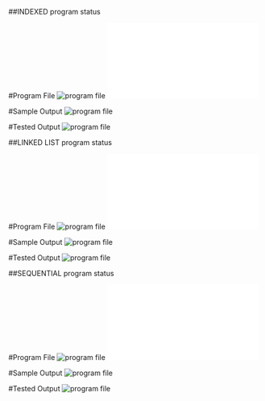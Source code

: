 ##INDEXED program status

#Program File
![program file](EXPERIMENT_16/INDEXED_CODE_5A2.PNG)
![program file](EXPERIMENT_16/INDEXED_5A2.c)

#Sample Output
![program file](EXPERIMENT_16/INDEXED_IO_5A2.PNG)

#Tested Output
![program file](EXPERIMENT_16/INDEXED_EO_5A2.PNG)

##LINKED LIST program status

#Program File
![program file](EXPERIMENT_16/LINKED_CODE_5A2.PNG)
![program file](EXPERIMENT_16/LINKED_584.c)

#Sample Output
![program file](EXPERIMENT_16/LINKED_IO_5A2.PNG)

#Tested Output
![program file](EXPERIMENT_16/LINKED_EO_5A2.PNG)

##SEQUENTIAL program status

#Program File
![program file](EXPERIMENT_16/SEQUENTIAL_CODE_5A2.PNG)
![program file](EXPERIMENT_16/SEQUENTIAL_5A2.c)

#Sample Output
![program file](EXPERIMENT_16/SEQUENTIAL_IO_5A2.PNG)

#Tested Output
![program file](EXPERIMENT_16/SEQUENTIAL_EO_5A2.PNG)
